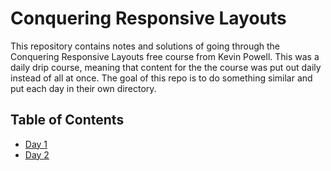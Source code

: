 # Conquering Responsive Layouts

This repository contains notes and solutions of going through the Conquering Responsive Layouts free course from Kevin Powell. This was a daily drip course, meaning that content for the the course was put out daily instead of all at once. The goal of this repo  is to do something similar and put each day in their own directory.

## Table of Contents

* [Day 1](/day1/)
* [Day 2](/day/2)
